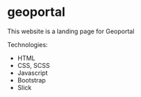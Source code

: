 # geoportal

This website is a landing page for Geoportal

Technologies: 
- HTML
- CSS, SCSS
- Javascript
- Bootstrap
- Slick 
